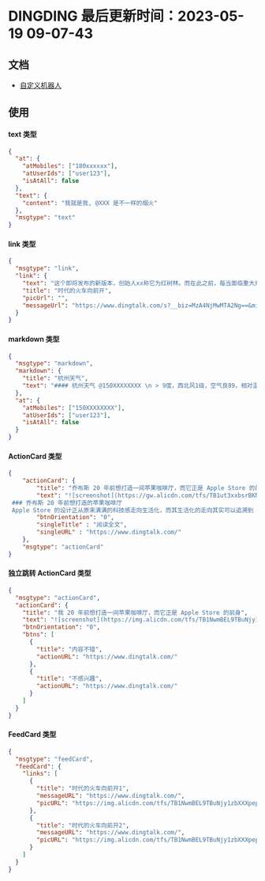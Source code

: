 <!--
 * @Description:
 * @Author: panrui
 * @Date: 2023-04-25 08:57:17
 * @LastEditTime: 2023-05-19 09:07:43
 * @LastEditors: panrui
 * 不忘初心,不负梦想
-->

# DINGDING 最后更新时间：2023-05-19 09-07-43

## 文档

- [自定义机器人](https://open.dingtalk.com/document/robots/custom-robot-access)

## 使用

#### text 类型

```json
{
  "at": {
    "atMobiles": ["180xxxxxx"],
    "atUserIds": ["user123"],
    "isAtAll": false
  },
  "text": {
    "content": "我就是我, @XXX 是不一样的烟火"
  },
  "msgtype": "text"
}
```

#### link 类型

```json
{
  "msgtype": "link",
  "link": {
    "text": "这个即将发布的新版本，创始人xx称它为红树林。而在此之前，每当面临重大升级，产品经理们都会取一个应景的代号，这一次，为什么是红树林",
    "title": "时代的火车向前开",
    "picUrl": "",
    "messageUrl": "https://www.dingtalk.com/s?__biz=MzA4NjMwMTA2Ng==&mid=2650316842&idx=1&sn=60da3ea2b29f1dcc43a7c8e4a7c97a16&scene=2&srcid=09189AnRJEdIiWVaKltFzNTw&from=timeline&isappinstalled=0&key=&ascene=2&uin=&devicetype=android-23&version=26031933&nettype=WIFI"
  }
}
```

#### markdown 类型

```json
{
  "msgtype": "markdown",
  "markdown": {
    "title": "杭州天气",
    "text": "#### 杭州天气 @150XXXXXXXX \n > 9度，西北风1级，空气良89，相对温度73%\n > ![screenshot](https://img.alicdn.com/tfs/TB1NwmBEL9TBuNjy1zbXXXpepXa-2400-1218.png)\n > ###### 10点20分发布 [天气](https://www.dingtalk.com) \n"
  },
  "at": {
    "atMobiles": ["150XXXXXXXX"],
    "atUserIds": ["user123"],
    "isAtAll": false
  }
}
```

#### ActionCard 类型

```json
{
    "actionCard": {
        "title": "乔布斯 20 年前想打造一间苹果咖啡厅，而它正是 Apple Store 的前身",
        "text": "![screenshot](https://gw.alicdn.com/tfs/TB1ut3xxbsrBKNjSZFpXXcXhFXa-846-786.png)
 ### 乔布斯 20 年前想打造的苹果咖啡厅
 Apple Store 的设计正从原来满满的科技感走向生活化，而其生活化的走向其实可以追溯到 20 年前苹果一个建立咖啡馆的计划",
        "btnOrientation": "0",
        "singleTitle" : "阅读全文",
        "singleURL" : "https://www.dingtalk.com/"
    },
    "msgtype": "actionCard"
}
```

#### 独立跳转 ActionCard 类型

```json
{
  "msgtype": "actionCard",
  "actionCard": {
    "title": "我 20 年前想打造一间苹果咖啡厅，而它正是 Apple Store 的前身",
    "text": "![screenshot](https://img.alicdn.com/tfs/TB1NwmBEL9TBuNjy1zbXXXpepXa-2400-1218.png) \n\n #### 乔布斯 20 年前想打造的苹果咖啡厅 \n\n Apple Store 的设计正从原来满满的科技感走向生活化，而其生活化的走向其实可以追溯到 20 年前苹果一个建立咖啡馆的计划",
    "btnOrientation": "0",
    "btns": [
      {
        "title": "内容不错",
        "actionURL": "https://www.dingtalk.com/"
      },
      {
        "title": "不感兴趣",
        "actionURL": "https://www.dingtalk.com/"
      }
    ]
  }
}
```

#### FeedCard 类型

```json
{
  "msgtype": "feedCard",
  "feedCard": {
    "links": [
      {
        "title": "时代的火车向前开1",
        "messageURL": "https://www.dingtalk.com/",
        "picURL": "https://img.alicdn.com/tfs/TB1NwmBEL9TBuNjy1zbXXXpepXa-2400-1218.png"
      },
      {
        "title": "时代的火车向前开2",
        "messageURL": "https://www.dingtalk.com/",
        "picURL": "https://img.alicdn.com/tfs/TB1NwmBEL9TBuNjy1zbXXXpepXa-2400-1218.png"
      }
    ]
  }
}
```
